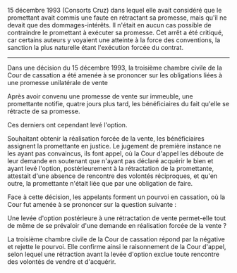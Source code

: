 15 décembre 1993 (Consorts Cruz) dans lequel elle avait considéré que le promettant avait commis une faute en rétractant sa promesse, mais qu'il ne devait que des dommages-intérêts. Il n'était en aucun cas possible de contraindre le promettant à exécuter sa promesse. Cet arrêt a été critiqué, car certains auteurs y voyaient une atteinte à la force des conventions, la sanction la plus naturelle étant l'exécution forcée du contrat.

---

Dans une décision du 15 décembre 1993, la troisième chambre civile de la Cour de cassation a été amenée à se prononcer sur les obligations liées à une promesse unilatérale de vente

Après avoir convenu une promesse de vente sur immeuble, une promettante notifie, quatre jours plus tard, les bénéficiaires du fait qu'elle se rétracte de sa promesse.

Ces derniers ont cependant levé l'option.

Souhaitant obtenir la réalisation forcée de la vente, les bénéficiaires assignent la promettante en justice. Le jugement de première instance ne les ayant pas convaincus, ils font appel, où la Cour d'appel les déboute de leur demande en soutenant que n'ayant pas déclaré acquérir le bien et ayant levé l'option, postérieurement à la rétractation de la promettante, attestait d'une absence de rencontre des volontés réciproques, et qu'en outre, la promettante n'était liée que par une obligation de faire.

Face à cette décision, les appelants forment un pourvoi en cassation, où la Cour fut amenée à se prononcer sur la question suivante :

Une levée d'option postérieure à une rétractation de vente permet-elle tout de même de se prévaloir d'une demande en réalisation forcée de la vente ?

La troisième chambre civile de la Cour de cassation répond par la négative et rejette le pourvoi. Elle confirme ainsi le raisonnement de la Cour d'appel, selon lequel une rétraction avant la levée d'option exclue toute rencontre des volontés de vendre et d'acquérir.